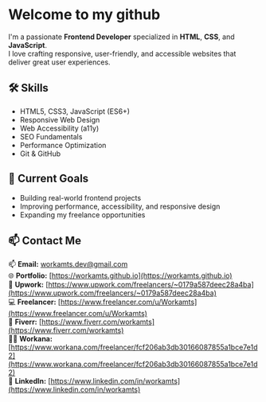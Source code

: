 # Welcome to my github

I'm a passionate **Frontend Developer** specialized in **HTML**, **CSS**, and **JavaScript**.  
I love crafting responsive, user-friendly, and accessible websites that deliver great user experiences.

## 🛠️ Skills
- HTML5, CSS3, JavaScript (ES6+)
- Responsive Web Design
- Web Accessibility (a11y)
- SEO Fundamentals
- Performance Optimization
- Git & GitHub

## 🚀 Current Goals
- Building real-world frontend projects
- Improving performance, accessibility, and responsive design
- Expanding my freelance opportunities

## 📫 Contact Me
📫 **Email:** [workamts.dev@gmail.com](mailto:workamts.dev@gmail.com)  
🌐 **Portfolio:** [https://workamts.github.io](https://workamts.github.io)  
💼 **Upwork:** [https://www.upwork.com/freelancers/~0179a587deec28a4ba](https://www.upwork.com/freelancers/~0179a587deec28a4ba)  
💻 **Freelancer:** [https://www.freelancer.com/u/Workamts](https://www.freelancer.com/u/Workamts)  
🎯 **Fiverr:** [https://www.fiverr.com/workamts](https://www.fiverr.com/workamts)  
🧑‍💼 **Workana:** [https://www.workana.com/freelancer/fcf206ab3db30166087855a1bce7e1d2](https://www.workana.com/freelancer/fcf206ab3db30166087855a1bce7e1d2)  
🔗 **LinkedIn:** [https://www.linkedin.com/in/workamts](https://www.linkedin.com/in/workamts)  

